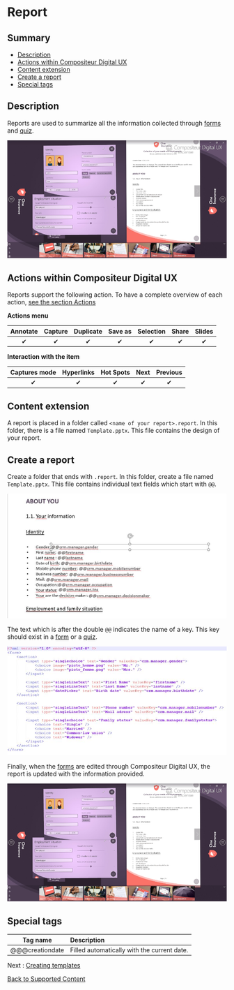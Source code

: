 # Report

## Summary
* [Description](#description)
* [Actions within Compositeur Digital UX](#actions-within-compositeur-digital-ux)
* [Content extension](#content-extension)
* [Create a report](#create-a-report)
* [Special tags](#special-tags)

## Description

Reports are used to summarize all the information collected through [forms](form.md) and [quiz](quiz.md). 

![Report](../../img/content_report_ui.JPG)

## Actions within Compositeur Digital UX

Reports support the following action. To have a complete overview of each action, [see the section Actions](actions.md)

**Actions menu**

| Annotate | Capture  | Duplicate | Save as  | Selection | Share    | Slides   |
|:--------:|:--------:|:---------:|:--------:|:---------:|:--------:|:--------:|
| &#x2714; | &#x2714; | &#x2714;  | &#x2714; | &#x2714;  | &#x2714; | &#x2714; | 

**Interaction with the item**

| Captures mode | Hyperlinks | Hot Spots | Next     | Previous | 
|:-------------:|:----------:|:---------:|:--------:|:--------:|
| &#x2714;      | &#x2714;   | &#x2714;  | &#x2714; | &#x2714; |

## Content extension

A report is placed in a folder called `<name of your report>.report`. In this folder, there is a file named `Template.pptx`. This file contains the design of your report.

## Create a report

Create a folder that ends with `.report`. In this folder, create a file named `Template.pptx`. This file contains individual text fields which start with `@@`. 

![Report pptx](../../img/content_report_template.JPG)

The text which is after the double `@@` indicates the name of a key. This key should exist in a [form](form.md) or a [quiz](quiz.md).

![Report and forms](../../img/content_report_forms.JPG)

Finally, when the [forms](form.md) are edited through Compositeur Digital UX, the report is updated with the information provided.

![Report in ui](../../img/content_report_ui.JPG)

## Special tags

| Tag name | Description |
|:--------:|:------------|
| @@@creationdate | Filled automatically with the current date. |

Next : [Creating templates](templates.md)

[Back to Supported Content](index.md)
